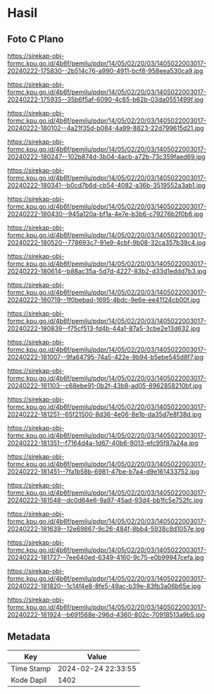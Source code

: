 # Hasil

## Foto C Plano

https://sirekap-obj-formc.kpu.go.id/4b6f/pemilu/pdpr/14/05/02/20/03/1405022003017-20240222-175830--2b514c76-a990-4911-bcf8-958eea530ca9.jpg

https://sirekap-obj-formc.kpu.go.id/4b6f/pemilu/pdpr/14/05/02/20/03/1405022003017-20240222-175935--35b6f5af-6090-4c65-b62b-03da0551499f.jpg

https://sirekap-obj-formc.kpu.go.id/4b6f/pemilu/pdpr/14/05/02/20/03/1405022003017-20240222-180102--4a21f35d-b084-4a99-8823-22d799615d21.jpg

https://sirekap-obj-formc.kpu.go.id/4b6f/pemilu/pdpr/14/05/02/20/03/1405022003017-20240222-180247--102b874d-3b04-4acb-a72b-73c359faed69.jpg

https://sirekap-obj-formc.kpu.go.id/4b6f/pemilu/pdpr/14/05/02/20/03/1405022003017-20240222-180341--b0cd7b6d-cb54-4082-a36b-3519552a3ab1.jpg

https://sirekap-obj-formc.kpu.go.id/4b6f/pemilu/pdpr/14/05/02/20/03/1405022003017-20240222-180430--945a120a-bf1a-4e7e-b3b6-c79276b2f0b6.jpg

https://sirekap-obj-formc.kpu.go.id/4b6f/pemilu/pdpr/14/05/02/20/03/1405022003017-20240222-180520--778693c7-91e9-4cbf-9b08-32ca357b39c4.jpg

https://sirekap-obj-formc.kpu.go.id/4b6f/pemilu/pdpr/14/05/02/20/03/1405022003017-20240222-180614--b88ac35a-5d7d-4227-83b2-d33d1eddd7b3.jpg

https://sirekap-obj-formc.kpu.go.id/4b6f/pemilu/pdpr/14/05/02/20/03/1405022003017-20240222-180719--1f0bebad-1695-4bdc-9e6e-ee41124cb00f.jpg

https://sirekap-obj-formc.kpu.go.id/4b6f/pemilu/pdpr/14/05/02/20/03/1405022003017-20240222-180839--f75cf513-fd4b-44a1-87a5-3cbe2e13d632.jpg

https://sirekap-obj-formc.kpu.go.id/4b6f/pemilu/pdpr/14/05/02/20/03/1405022003017-20240222-181007--9fa64795-74a5-422e-9b94-b5ebe545d8f7.jpg

https://sirekap-obj-formc.kpu.go.id/4b6f/pemilu/pdpr/14/05/02/20/03/1405022003017-20240222-181103--c68ebe91-0b2f-43b8-ad05-8962858210bf.jpg

https://sirekap-obj-formc.kpu.go.id/4b6f/pemilu/pdpr/14/05/02/20/03/1405022003017-20240222-181251--65f21500-8d36-4e06-8e1b-da35d7e8f38d.jpg

https://sirekap-obj-formc.kpu.go.id/4b6f/pemilu/pdpr/14/05/02/20/03/1405022003017-20240222-181351--f7164d4a-1d67-40b6-8013-efc95f87a24a.jpg

https://sirekap-obj-formc.kpu.go.id/4b6f/pemilu/pdpr/14/05/02/20/03/1405022003017-20240222-181451--7fa1b58b-6981-47be-b7a4-d9e161433752.jpg

https://sirekap-obj-formc.kpu.go.id/4b6f/pemilu/pdpr/14/05/02/20/03/1405022003017-20240222-181548--dc0d64e6-9a97-45ad-93d4-bb1fc5e752fc.jpg

https://sirekap-obj-formc.kpu.go.id/4b6f/pemilu/pdpr/14/05/02/20/03/1405022003017-20240222-181639--12e69867-9c26-484f-8bb4-5938c8d1057e.jpg

https://sirekap-obj-formc.kpu.go.id/4b6f/pemilu/pdpr/14/05/02/20/03/1405022003017-20240222-181727--7ee640ed-6349-4160-9c75-e0b99947cefa.jpg

https://sirekap-obj-formc.kpu.go.id/4b6f/pemilu/pdpr/14/05/02/20/03/1405022003017-20240222-181820--1c14f4e8-8fe5-49ac-b39e-83fb3a06b65e.jpg

https://sirekap-obj-formc.kpu.go.id/4b6f/pemilu/pdpr/14/05/02/20/03/1405022003017-20240222-181924--b691568e-296d-4360-802c-70918513a9b5.jpg


## Metadata

| Key        | Value               |
| ---------- | ------------------- |
| Time Stamp | 2024-02-24 22:33:55 |
| Kode Dapil | 1402                |



